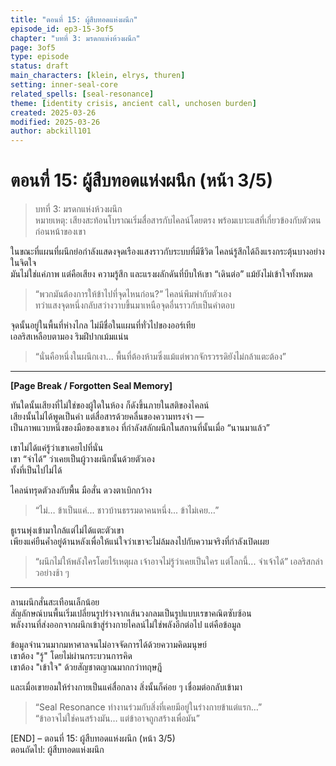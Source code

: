```yaml
---
title: "ตอนที่ 15: ผู้สืบทอดแห่งผนึก"
episode_id: ep3-15-3of5
chapter: "บทที่ 3: มรดกแห่งห้วงผนึก"
page: 3of5
type: episode
status: draft
main_characters: [klein, elrys, thuren]
setting: inner-seal-core
related_spells: [seal-resonance]
theme: [identity crisis, ancient call, unchosen burden]
created: 2025-03-26
modified: 2025-03-26
author: abckill101
---
```

# ตอนที่ 15: ผู้สืบทอดแห่งผนึก (หน้า 3/5)

> บทที่ 3: มรดกแห่งห้วงผนึก\
> หมายเหตุ: เสียงสะท้อนโบราณเริ่มสื่อสารกับไคลน์โดยตรง พร้อมเบาะแสที่เกี่ยวข้องกับตัวตนก่อนหน้าของเขา

ในขณะที่แผนที่ผนึกย่อกำลังแสดงจุดเรืองแสงราวกับระบบที่มีชีวิต ไคลน์รู้สึกได้ถึงแรงกระตุ้นบางอย่างในจิตใจ  
มันไม่ใช่แค่ภาพ แต่คือเสียง ความรู้สึก และแรงผลักดันที่บีบให้เขา “เดินต่อ” แม้ยังไม่เข้าใจทั้งหมด  

> “พวกมันต้องการให้ข้าไปที่จุดไหนก่อน?” ไคลน์พึมพำกับตัวเอง  
> ทว่าแสงจุดหนึ่งกลับสว่างวาบขึ้นมาเหนือจุดอื่นราวกับเป็นคำตอบ

จุดนั้นอยู่ในพื้นที่ห่างไกล ไม่มีชื่อในแผนที่ทั่วไปของออร์เทีย  
เอลริสเหลือบตามอง ริมฝีปากเม้มแน่น  
> “นั่นคือหนึ่งในผนึกเงา... พื้นที่ต้องห้ามซึ่งแม้แต่พวกจักรวรรดิยังไม่กล้าแตะต้อง”

---

**[Page Break / Forgotten Seal Memory]**

ทันใดนั้นเสียงที่ไม่ใช่ของผู้ใดในห้อง ก็ดังขึ้นภายในสติของไคลน์  
เสียงนั้นไม่ได้พูดเป็นคำ แต่สื่อสารด้วยคลื่นของความทรงจำ —  
เป็นภาพแวบหนึ่งของมือของเขาเอง ที่กำลังสลักผนึกในสถานที่นั้นเมื่อ “นานมาแล้ว”

เขาไม่ได้แค่รู้ว่าเขาเคยไปที่นั่น  
เขา “จำได้” ว่าเคยเป็นผู้วางผนึกนั้นด้วยตัวเอง  
ทั้งที่เป็นไปไม่ได้

ไคลน์ทรุดตัวลงกับพื้น มือสั่น ดวงตาเบิกกว้าง  
> “ไม่… ข้าเป็นแค่... ชาวบ้านธรรมดาคนหนึ่ง... ข้าไม่เคย…”

ธูเรนพุ่งเข้ามาใกล้แต่ไม่ได้แตะตัวเขา  
เพียงแค่ยืนค้ำอยู่ด้านหลังเพื่อให้แน่ใจว่าเขาจะไม่ล้มลงไปกับความจริงที่กำลังเปิดเผย

> “ผนึกไม่ให้พลังใครโดยไร้เหตุผล เจ้าอาจไม่รู้ว่าเคยเป็นใคร แต่โลกนี้... จำเจ้าได้” เอลริสกล่าวอย่างช้า ๆ

---

ลานผนึกสั่นสะเทือนเล็กน้อย  
สัญลักษณ์บนพื้นเริ่มเปลี่ยนรูปร่างจากเส้นวงกลมเป็นรูปแบบเรขาคณิตซับซ้อน  
พลังงานที่ส่งออกจากผนึกเข้าสู่ร่างกายไคลน์ไม่ใช่พลังอีกต่อไป แต่คือข้อมูล

ข้อมูลจำนวนมากมหาศาลจนไม่อาจจัดการได้ด้วยความคิดมนุษย์  
เขาต้อง "รู้" โดยไม่ผ่านกระบวนการคิด  
เขาต้อง "เข้าใจ" ด้วยสัญชาตญาณมากกว่าทฤษฎี

และเมื่อเขายอมให้ร่างกายเป็นแค่สื่อกลาง สิ่งนั้นก็ค่อย ๆ เชื่อมต่อกลับเข้ามา

> “Seal Resonance ทำงานร่วมกับสิ่งที่เคยมีอยู่ในร่างกายข้าแต่แรก…”  
> “ข้าอาจไม่ใช่คนสร้างมัน… แต่ข้าอาจถูกสร้างเพื่อมัน”

[END] – ตอนที่ 15: ผู้สืบทอดแห่งผนึก (หน้า 3/5)  
ตอนถัดไป: ผู้สืบทอดแห่งผนึก 
